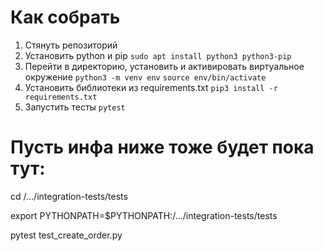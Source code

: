 # Как собрать

1. Стянуть репозиторий
2. Установить python и pip
`sudo apt install python3 python3-pip`
3. Перейти в директорию, установить и активировать виртуальное окружение
`python3 -m venv env`
`source env/bin/activate`
4. Установить библиотеки из requirements.txt
`pip3 install -r requirements.txt`
5. Запустить тесты
`pytest`






# Пусть инфа ниже тоже будет пока тут:

cd /.../integration-tests/tests

export PYTHONPATH=$PYTHONPATH:/.../integration-tests/tests

pytest test_create_order.py